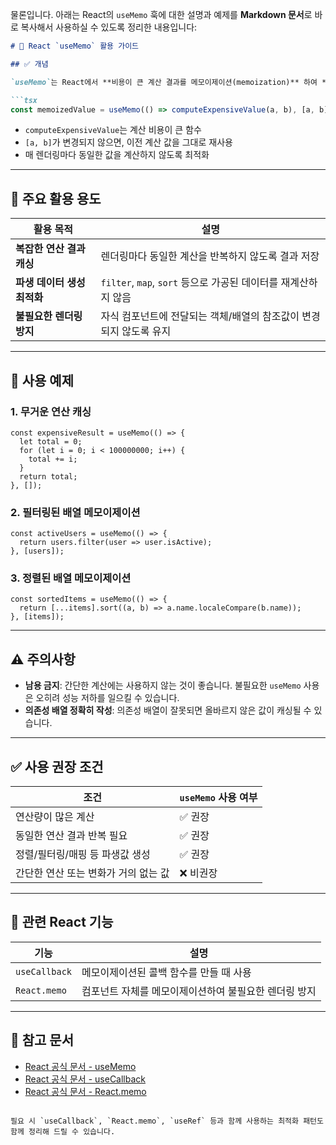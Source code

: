 물론입니다. 아래는 React의 `useMemo` 훅에 대한 설명과 예제를 **Markdown 문서**로 바로 복사해서 사용하실 수 있도록 정리한 내용입니다:

````markdown
# 🧠 React `useMemo` 활용 가이드

## ✅ 개념

`useMemo`는 React에서 **비용이 큰 계산 결과를 메모이제이션(memoization)** 하여 **불필요한 재계산을 방지**하는 훅입니다. 성능 최적화가 필요한 경우에 유용하게 사용됩니다.

```tsx
const memoizedValue = useMemo(() => computeExpensiveValue(a, b), [a, b]);
````

* `computeExpensiveValue`는 계산 비용이 큰 함수
* `[a, b]`가 변경되지 않으면, 이전 계산 값을 그대로 재사용
* 매 렌더링마다 동일한 값을 계산하지 않도록 최적화

---

## 🔧 주요 활용 용도

| 활용 목적             | 설명                                            |
| ----------------- | --------------------------------------------- |
| **복잡한 연산 결과 캐싱**  | 렌더링마다 동일한 계산을 반복하지 않도록 결과 저장                  |
| **파생 데이터 생성 최적화** | `filter`, `map`, `sort` 등으로 가공된 데이터를 재계산하지 않음 |
| **불필요한 렌더링 방지**   | 자식 컴포넌트에 전달되는 객체/배열의 참조값이 변경되지 않도록 유지         |

---

## 📌 사용 예제

### 1. 무거운 연산 캐싱

```tsx
const expensiveResult = useMemo(() => {
  let total = 0;
  for (let i = 0; i < 100000000; i++) {
    total += i;
  }
  return total;
}, []);
```

### 2. 필터링된 배열 메모이제이션

```tsx
const activeUsers = useMemo(() => {
  return users.filter(user => user.isActive);
}, [users]);
```

### 3. 정렬된 배열 메모이제이션

```tsx
const sortedItems = useMemo(() => {
  return [...items].sort((a, b) => a.name.localeCompare(b.name));
}, [items]);
```

---

## ⚠️ 주의사항

* **남용 금지**: 간단한 계산에는 사용하지 않는 것이 좋습니다. 불필요한 `useMemo` 사용은 오히려 성능 저하를 일으킬 수 있습니다.
* **의존성 배열 정확히 작성**: 의존성 배열이 잘못되면 올바르지 않은 값이 캐싱될 수 있습니다.

---

## ✅ 사용 권장 조건

| 조건                    | `useMemo` 사용 여부 |
| --------------------- | --------------- |
| 연산량이 많은 계산            | ✅ 권장            |
| 동일한 연산 결과 반복 필요       | ✅ 권장            |
| 정렬/필터링/매핑 등 파생값 생성    | ✅ 권장            |
| 간단한 연산 또는 변화가 거의 없는 값 | ❌ 비권장           |

---

## 🔄 관련 React 기능

| 기능            | 설명                            |
| ------------- | ----------------------------- |
| `useCallback` | 메모이제이션된 콜백 함수를 만들 때 사용        |
| `React.memo`  | 컴포넌트 자체를 메모이제이션하여 불필요한 렌더링 방지 |

---

## 📎 참고 문서

* [React 공식 문서 - useMemo](https://reactjs.org/docs/hooks-reference.html#usememo)
* [React 공식 문서 - useCallback](https://reactjs.org/docs/hooks-reference.html#usecallback)
* [React 공식 문서 - React.memo](https://reactjs.org/docs/react-api.html#reactmemo)

```

필요 시 `useCallback`, `React.memo`, `useRef` 등과 함께 사용하는 최적화 패턴도 함께 정리해 드릴 수 있습니다.
```
